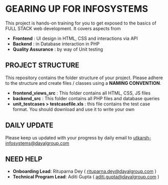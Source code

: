 # GEARING UP FOR INFOSYSTEMS
This project is hands-on training for you to get exposed to the basics of FULL STACK web development. It covers aspects from
* **Frontend** : UI design in HTML, CSS and interactions via API
* **Backend** : in Database interaction in PHP
* **Quality Assurance** : by way of Unit testing

## PROJECT STRUCTURE
This repository contains the folder structure of your project. Please adhere to the structure and create files / classes using a **NAMING CONVENTION**.
* **frontend_views_src** : This folder contains all HTML, CSS, JS files
* **backend_src** : This folder contains all PHP files and database queries
* **unit_testcases > testcasefile.xls** : this file contains the test case format. You should download and use it to write your own

## DAILY UPDATE
Please keep us updated with your progress by daily email to utkarsh-infosystems@dayalgroup.com

## NEED HELP
* **Onboarding Lead**: Rituparna Dey ( rituparna.dey@dayalgroup.com )
* **Technical Program Lead**: Aditi Gupta ( aditi.gupta@dayalgroup.com )

